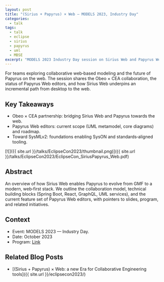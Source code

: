 ```yaml
---
layout: post
title: "(Sirius + Papyrus) × Web — MODELS 2023, Industry Day"
categories:
  - talk
tags:
  - talk
  - eclipse
  - sirius
  - papyrus
  - uml
  - MBSE
excerpt: "MODELS 2023 Industry Day session on Sirius Web and Papyrus Web—context and resources for collaborative engineering teams."
---
```


For teams exploring collaborative web‑based modeling and the future of Papyrus on the web. The session shares the Obeo × CEA collaboration, the status of Papyrus Web editors, and how Sirius Web underpins an incremental path from desktop to the web.

## Key Takeaways
- Obeo × CEA partnership: bridging Sirius Web and Papyrus towards the web.
- Papyrus Web editors: current scope (UML metamodel, core diagrams) and roadmap.
- Toward SysMLv2: foundations enabling SysON and standards‑aligned tooling.

[![]({{ site.url }}/talks/EclipseCon2023/thumbnail.png)]({{ site.url }}/talks/EclipseCon2023/EclipseCon_SiriusPapyrus_Web.pdf)

## Abstract
An overview of how Sirius Web enables Papyrus to evolve from GMF to a modern, web‑first stack. We outline the collaboration model, technical building blocks (Spring Boot, React, GraphQL, UML services), and the current feature set of Papyrus Web editors, with pointers to slides, program, and related initiatives.

## Context
- Event: MODELS 2023 — Industry Day.
- Date: October 2023
- Program: [Link](https://conf.researchr.org/track/models-2023/models-2023-industry-days#program)

## Related Blog Posts
- [(Sirius + Papyrus) × Web: a new Era for Collaborative Engineering tools]({{ site.url }}/eclipsecon2023/)
